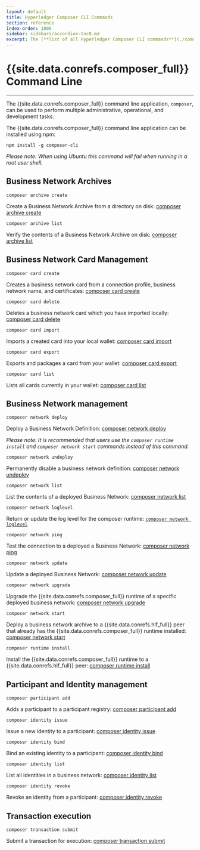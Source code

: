 ```yaml
---
layout: default
title: Hyperledger Composer CLI Commands
section: reference
index-order: 1008
sidebar: sidebars/accordion-toc0.md
excerpt: The [**list of all Hyperledger Composer CLI commands**](./commands.html) for performing multiple administrative, operational, and development tasks.
---
```


# {{site.data.conrefs.composer_full}} Command Line

---

The {{site.data.conrefs.composer_full}} command line application, `composer`, can be used to perform multiple
administrative, operational, and development tasks.

The {{site.data.conrefs.composer_full}} command line application can be installed using npm:

`npm install -g composer-cli`

*Please note: When using Ubuntu this command will fail when running in a root user shell.*

## Business Network Archives

`composer archive create`

Create a Business Network Archive from a directory on disk: [composer archive create](./composer.archive.create.html)

`composer archive list`

Verify the contents of a Business Network Archive on disk: [composer archive list](./composer.archive.list.html)

## Business Network Card Management

`composer card create`

Creates a business network card from a connection profile, business network name, and certificates: [composer card create](./composer.card.create.html)

`composer card delete`

Deletes a business network card which you have imported locally: [composer card delete](./composer.card.delete.html)

`composer card import`

Imports a created card into your local wallet: [composer card import](./composer.card.import.html)

`composer card export`

Exports and packages a card from your wallet: [composer card export](./composer.card.export.html)

`composer card list`

Lists all cards currently in your wallet: [composer card list](./composer.card.list.html)

## Business Network management

`composer network deploy`

Deploy a Business Network Definition: [composer network deploy](./composer.network.deploy.html)

*Please note: It is recommended that users use the `composer runtime install` and `composer network start` commands instead of this command.*

`composer network undeploy`

Permanently disable a business network definition: [composer network undeploy](./composer.network.undeploy.html)

`composer network list`

List the contents of a deployed Business Network: [composer network list](./composer.network.list.html)

`composer network loglevel`

Return or update the log level for the composer runtime: [`composer network loglevel`](./composer.network.logLevel.html)

`composer network ping`

Test the connection to a deployed a Business Network: [composer network ping](./composer.network.ping.html)

`composer network update`

Update a deployed Business Network: [composer network update](./composer.network.update.html)

`composer network upgrade`

Upgrade the {{site.data.conrefs.composer_full}} runtime of a specific deployed business network: [composer network upgrade](./composer.network.upgrade.html)

`composer network start`

Deploy a business network archive to a {{site.data.conrefs.hlf_full}} peer that already has the {{site.data.conrefs.composer_full}} runtime installed: [composer network start](./composer.network.start.html)

`composer runtime install`

Install the {{site.data.conrefs.composer_full}} runtime to a {{site.data.conrefs.hlf_full}} peer: [composer runtime install](./composer.runtime.install.html)

## Participant and Identity management

`composer participant add`

Adds a participant to a participant registry: [composer participant add](./composer.participant.add.html)

`composer identity issue`

Issue a new identity to a participant: [composer identity issue](./composer.identity.issue.html)

`composer identity bind`

Bind an existing identity to a participant: [composer identity bind](./composer.identity.bind.html)

`composer identity list`

List all identities in a business network: [composer identity list](./composer.identity.list.html)

`composer identity revoke`

Revoke an identity from a participant: [composer identity revoke](./composer.identity.revoke.html)

## Transaction execution

`composer transaction submit`

Submit a transaction for execution: [composer transaction submit](./composer.transaction.submit.html)
